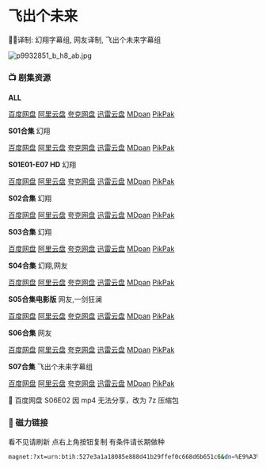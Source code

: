 # 飞出个未来

✍🏻译制: 幻翔字幕组, 网友译制, 飞出个未来字幕组

![p9932851_b_h8_ab.jpg](p9932851_b_h8_ab.jpg)

### 📺 剧集资源

**ALL**

[百度网盘](https://pan.baidu.com/s/1atWZ_JlrRERRrpZ5H3qckg?pwd=4nsp)  [阿里云盘](https://www.aliyundrive.com/s/koZc3c6EZYy)  [夸克网盘](https://pan.quark.cn/s/8ed1ec5247d7)  [迅雷云盘](https://pan.xunlei.com/s/VNnhLfV2NkQmvJ8HW9AECLvqA1?pwd=nvba#)  [MDpan](https://pan.mdsub.top/%E9%A3%9E%E5%87%BA%E4%B8%AA%E6%9C%AA%E6%9D%A5)  [PikPak](https://mypikpak.com/s/VNmJJMDegPJz7uTCzry7Gndwo1)

**S01合集** 幻翔

[百度网盘](https://pan.baidu.com/s/1atWZ_JlrRERRrpZ5H3qckg?pwd=4nsp)  [阿里云盘](https://www.aliyundrive.com/s/4Uoh8BmSuiF)  [夸克网盘](https://pan.quark.cn/s/8ed1ec5247d7)  [迅雷云盘](https://pan.xunlei.com/s/VNnhM4AL30F1o25d22UvK3c5A1?pwd=q5e8#)  [MDpan](https://pan.mdsub.top/%E9%A3%9E%E5%87%BA%E4%B8%AA%E6%9C%AA%E6%9D%A5)  [PikPak](https://mypikpak.com/s/VNmJJMDegPJz7uTCzry7Gndwo1)

**S01E01-E07 HD** 幻翔

[百度网盘](https://pan.baidu.com/s/1naExysaecxabtfgL4P70rA?pwd=5wkv)  [阿里云盘](https://www.aliyundrive.com/s/CXNTqnmFSHv)  [夸克网盘](https://pan.quark.cn/s/8ed1ec5247d7)  [迅雷云盘](https://pan.xunlei.com/s/VNnhM80gmb272iAKujLTKx_vA1?pwd=gur2#)  [MDpan](https://pan.mdsub.top/%E9%A3%9E%E5%87%BA%E4%B8%AA%E6%9C%AA%E6%9D%A5)  [PikPak](https://mypikpak.com/s/VNmJJMDegPJz7uTCzry7Gndwo1)

**S02合集** 幻翔

[百度网盘](https://pan.baidu.com/s/1atWZ_JlrRERRrpZ5H3qckg?pwd=4nsp)  [阿里云盘](https://www.aliyundrive.com/s/itNWHAGuCtE)  [夸克网盘](https://pan.quark.cn/s/8ed1ec5247d7)  [迅雷云盘](https://pan.xunlei.com/s/VNnhM0FqjbNsCAjwLQFv4hU1A1?pwd=qgz7#)  [MDpan](https://pan.mdsub.top/%E9%A3%9E%E5%87%BA%E4%B8%AA%E6%9C%AA%E6%9D%A5)  [PikPak](https://mypikpak.com/s/VNmJJMDegPJz7uTCzry7Gndwo1)

**S03合集** 幻翔

[百度网盘](https://pan.baidu.com/s/1atWZ_JlrRERRrpZ5H3qckg?pwd=4nsp)  [阿里云盘](https://www.aliyundrive.com/s/v5tpqMHkfzn)  [夸克网盘](https://pan.quark.cn/s/8ed1ec5247d7)  [迅雷云盘](https://pan.xunlei.com/s/VNnhLy0Kig6iwEqUa6Qdhj62A1?pwd=9auq#)  [MDpan](https://pan.mdsub.top/%E9%A3%9E%E5%87%BA%E4%B8%AA%E6%9C%AA%E6%9D%A5)  [PikPak](https://mypikpak.com/s/VNmJJMDegPJz7uTCzry7Gndwo1)

**S04合集** 幻翔,网友

[百度网盘](https://pan.baidu.com/s/1atWZ_JlrRERRrpZ5H3qckg?pwd=4nsp)  [阿里云盘](https://www.aliyundrive.com/s/Kb5besQ7GjV)  [夸克网盘](https://pan.quark.cn/s/8ed1ec5247d7)  [迅雷云盘](https://pan.xunlei.com/s/VNnhLttxuY2Z7ce1NeZglytBA1?pwd=vay2#)  [MDpan](https://pan.mdsub.top/%E9%A3%9E%E5%87%BA%E4%B8%AA%E6%9C%AA%E6%9D%A5)  [PikPak](https://mypikpak.com/s/VNmJJMDegPJz7uTCzry7Gndwo1)

**S05合集电影版** 网友,一剑狂澜

[百度网盘](https://pan.baidu.com/s/1atWZ_JlrRERRrpZ5H3qckg?pwd=4nsp)  [阿里云盘](https://www.aliyundrive.com/s/eVHQJGL6xzE)  [夸克网盘](https://pan.quark.cn/s/8ed1ec5247d7)  [迅雷云盘](https://pan.xunlei.com/s/VNnhLqgrcC5GDDjZ8yPqp0vWA1?pwd=fsn5#)  [MDpan](https://pan.mdsub.top/%E9%A3%9E%E5%87%BA%E4%B8%AA%E6%9C%AA%E6%9D%A5)  [PikPak](https://mypikpak.com/s/VNmJJMDegPJz7uTCzry7Gndwo1)

**S06合集** 网友

[百度网盘](https://pan.baidu.com/s/1atWZ_JlrRERRrpZ5H3qckg?pwd=4nsp)  [阿里云盘](https://www.aliyundrive.com/s/6ztV7xn2283)  [夸克网盘](https://pan.quark.cn/s/8ed1ec5247d7)  [迅雷云盘](https://pan.xunlei.com/s/VNnhLn3Js8RQUxKQthemxmqcA1?pwd=wcbs#)  [MDpan](https://pan.mdsub.top/%E9%A3%9E%E5%87%BA%E4%B8%AA%E6%9C%AA%E6%9D%A5)  [PikPak](https://mypikpak.com/s/VNmJJMDegPJz7uTCzry7Gndwo1)

**S07合集** 飞出个未来字幕组

[百度网盘](https://pan.baidu.com/s/1atWZ_JlrRERRrpZ5H3qckg?pwd=4nsp)  [阿里云盘](https://www.aliyundrive.com/s/yBHMxKkN55G)  [夸克网盘](https://pan.quark.cn/s/8ed1ec5247d7)  [迅雷云盘](https://pan.xunlei.com/s/VNnhLircW4p1gOsN30HXcx4KA1?pwd=zw2b#)  [MDpan](https://pan.mdsub.top/%E9%A3%9E%E5%87%BA%E4%B8%AA%E6%9C%AA%E6%9D%A5)  [PikPak](https://mypikpak.com/s/VNmJJMDegPJz7uTCzry7Gndwo1)

<aside>
🤖 百度网盘 S06E02 因 mp4 无法分享，改为 7z 压缩包

</aside>

### 🧲 磁力链接

看不见请刷新 点右上角按钮复制 有条件请长期做种

```bash
magnet:?xt=urn:btih:527e3a1a18085e888d41b29ffef0c668d6b651c6&dn=%E9%A3%9E%E5%87%BA%E4%B8%AA%E6%9C%AA%E6%9D%A5.Futurama.S01-S07.%26.Movie.%E4%B8%AD%E6%96%87%E5%AD%97%E5%B9%95&tr=http%3A%2F%2F1337.abcvg.info%3A80%2Fannounce&tr=https%3A%2F%2F1337.abcvg.info%3A443%2Fannounce&tr=http%3A%2F%2Fbt.okmp3.ru%3A2710%2Fannounce&tr=http%3A%2F%2Fbvarf.tracker.sh%3A2086%2Fannounce&tr=http%3A%2F%2Fnyaa.tracker.wf%3A7777%2Fannounce&tr=http%3A%2F%2Fopen.acgnxtracker.com%3A80%2Fannounce&tr=http%3A%2F%2Fshare.camoe.cn%3A8080%2Fannounce&tr=http%3A%2F%2Ft.nyaatracker.com%3A80%2Fannounce&tr=http%3A%2F%2Ftorrentsmd.com%3A8080%2Fannounce&tr=http%3A%2F%2Ftracker.bt4g.com%3A2095%2Fannounce&tr=http%3A%2F%2Ftracker.electro-torrent.pl%3A80%2Fannounce&tr=http%3A%2F%2Ftracker.files.fm%3A6969%2Fannounce&tr=http%3A%2F%2Ftracker.gbitt.info%3A80%2Fannounce&tr=https%3A%2F%2Ftracker.gbitt.info%3A443%2Fannounce&tr=http%3A%2F%2Ftracker.ipv6tracker.org%3A80%2Fannounce&tr=http%3A%2F%2Ftracker.ipv6tracker.ru%3A80%2Fannounce&tr=http%3A%2F%2Ftracker.nartlof.com.br%3A6969%2Fannounce&tr=http%3A%2F%2Ftracker.renfei.net%3A8080%2Fannounce&tr=http%3A%2F%2Ftracker.tfile.co%3A80%2Fannounce&tr=http%3A%2F%2Fv6-tracker.0g.cx%3A6969%2Fannounce&tr=http%3A%2F%2Fwww.all4nothin.net%3A80%2Fannounce.php&tr=http%3A%2F%2Fwww.wareztorrent.com%3A80%2Fannounce&tr=https%3A%2F%2Ft1.hloli.org%3A443%2Fannounce&tr=https%3A%2F%2Ftr.burnabyhighstar.com%3A443%2Fannounce&tr=https%3A%2F%2Ftracker.kuroy.me%3A443%2Fannounce&tr=https%3A%2F%2Ftracker.lilithraws.cf%3A443%2Fannounce&tr=https%3A%2F%2Ftracker.lilithraws.org%3A443%2Fannounce&tr=https%3A%2F%2Ftracker.loligirl.cn%3A443%2Fannounce&tr=https%3A%2F%2Ftracker.tamersunion.org%3A443%2Fannounce&tr=https%3A%2F%2Ftracker.yemekyedim.com%3A443%2Fannounce&tr=https%3A%2F%2Ftracker1.520.jp%3A443%2Fannounce&tr=https%3A%2F%2Ftrackers.mlsub.net%3A443%2Fannounce&tr=https%3A%2F%2Fwww.peckservers.com%3A9443%2Fannounce&tr=udp%3A%2F%2Fapi.alarmasqueretaro.com%3A3074%2Fannounce&tr=udp%3A%2F%2Fd40969.acod.regrucolo.ru%3A6969%2Fannounce&tr=udp%3A%2F%2Fec2-18-191-163-220.us-east-2.compute.amazonaws.com%3A6969%2Fannounce&tr=udp%3A%2F%2Fepider.me%3A6969%2Fannounce&tr=udp%3A%2F%2Fexodus.desync.com%3A6969%2Fannounce&tr=udp%3A%2F%2Fipv6.fuuuuuck.com%3A6969%2Fannounce&tr=udp%3A%2F%2Fisk.richardsw.club%3A6969%2Fannounce&tr=udp%3A%2F%2Fmoonburrow.club%3A6969%2Fannounce&tr=udp%3A%2F%2Fmovies.zsw.ca%3A6969%2Fannounce&tr=udp%3A%2F%2Fns1.monolithindustries.com%3A6969%2Fannounce&tr=udp%3A%2F%2Fodd-hd.fr%3A6969%2Fannounce&tr=udp%3A%2F%2Foh.fuuuuuck.com%3A6969%2Fannounce&tr=udp%3A%2F%2Fopen.demonii.com%3A1337%2Fannounce&tr=udp%3A%2F%2Fopen.free-tracker.ga%3A6969%2Fannounce&tr=udp%3A%2F%2Fopen.stealth.si%3A80%2Fannounce&tr=udp%3A%2F%2Fopen.tracker.ink%3A6969%2Fannounce&tr=udp%3A%2F%2Fopen.u-p.pw%3A6969%2Fannounce&tr=udp%3A%2F%2Fopentor.org%3A2710%2Fannounce&tr=udp%3A%2F%2Fopentracker.io%3A6969%2Fannounce&tr=udp%3A%2F%2Fp4p.arenabg.com%3A1337%2Fannounce&tr=udp%3A%2F%2Fretracker.lanta.me%3A2710%2Fannounce&tr=udp%3A%2F%2Fretracker01-msk-virt.corbina.net%3A80%2Fannounce&tr=udp%3A%2F%2Fsabross.xyz%3A6969%2Fannounce&tr=udp%3A%2F%2Fthetracker.org%3A80%2Fannounce&tr=udp%3A%2F%2Fthouvenin.cloud%3A6969%2Fannounce&tr=udp%3A%2F%2Ftk1.trackerservers.com%3A8080%2Fannounce&tr=udp%3A%2F%2Ftracker-udp.gbitt.info%3A80%2Fannounce&tr=udp%3A%2F%2Ftracker.0x7c0.com%3A6969%2Fannounce&tr=udp%3A%2F%2Ftracker.cyberia.is%3A6969%2Fannounce&tr=udp%3A%2F%2Ftracker.dler.com%3A6969%2Fannounce&tr=udp%3A%2F%2Ftracker.doko.moe%3A6969%2Fannounce&tr=udp%3A%2F%2Ftracker.edkj.club%3A6969%2Fannounce&tr=udp%3A%2F%2Ftracker.fnix.net%3A6969%2Fannounce&tr=udp%3A%2F%2Ftracker.mirrorbay.org%3A6969%2Fannounce&tr=udp%3A%2F%2Ftracker.openbittorrent.com%3A6969%2Fannounce&tr=udp%3A%2F%2Ftracker.opentrackr.org%3A1337%2Fannounce&tr=udp%3A%2F%2Ftracker.skynetcloud.site%3A6969%2Fannounce&tr=udp%3A%2F%2Ftracker.skyts.net%3A6969%2Fannounce&tr=udp%3A%2F%2Ftracker.srv00.com%3A6969%2Fannounce&tr=udp%3A%2F%2Ftracker.t-rb.org%3A6969%2Fannounce&tr=udp%3A%2F%2Ftracker.theoks.net%3A6969%2Fannounce&tr=udp%3A%2F%2Ftracker.therarbg.com%3A6969%2Fannounce&tr=udp%3A%2F%2Ftracker.torrent.eu.org%3A451%2Fannounce&tr=udp%3A%2F%2Ftracker.torrust-demo.com%3A6969%2Fannounce&tr=udp%3A%2F%2Ftracker.tryhackx.org%3A6969%2Fannounce&tr=udp%3A%2F%2Ftracker1.bt.moack.co.kr%3A80%2Fannounce&tr=udp%3A%2F%2Ftracker2.dler.com%3A80%2Fannounce&tr=udp%3A%2F%2Ftracker3.itzmx.com%3A6961%2Fannounce&tr=udp%3A%2F%2Fttk2.nbaonlineservice.com%3A6969%2Fannounce&tr=udp%3A%2F%2Fu4.trakx.crim.ist%3A1337%2Fannounce&tr=udp%3A%2F%2Fu6.trakx.crim.ist%3A1337%2Fannounce&tr=udp%3A%2F%2Fuploads.gamecoast.net%3A6969%2Fannounce&tr=udp%3A%2F%2Fwepzone.net%3A6969%2Fannounce&tr=udp%3A%2F%2Fwww.torrent.eu.org%3A451%2Fannounce&tr=udp%3A%2F%2Fy.paranoid.agency%3A6969%2Fannounce&tr=udp%3A%2F%2Fyahor.of.by%3A6969%2Fannounce
```
